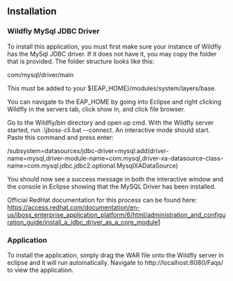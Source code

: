 ## Installation
### Wildfly MySql JDBC Driver
  To install this application, you must first make sure your
  instance of Wildfly has the MySql JDBC driver. If it does
  not have it, you may copy the folder that is provided.
  The folder structure looks like this:
  
  com/mysql/driver/main
  
  This must be added to your ${EAP_HOME}/modules/system/layers/base.
  
  You can navigate to the EAP_HOME by going into Eclipse and right 
  clicking Wildfly in the servers tab, click show in, and click 
  file browser.
  
  Go to the Wildfly/bin directory and open up cmd. With the Wildfly
  server started, run .\jboss-cli.bat --connect.
  An interactive mode should start. Paste this command and press enter:
  
  /subsystem=datasources/jdbc-driver=mysql:add(driver-name=mysql,driver-module-name=com.mysql,driver-xa-datasource-class-name=com.mysql.jdbc.jdbc2.optional.MysqlXADataSource)

  You should now see a success message in both the interactive window 
  and the console in Eclipse showing that the MySQL Driver has been
  installed.

  Official RedHat documentation for this process can be found here:
  https://access.redhat.com/documentation/en-us/jboss_enterprise_application_platform/6/html/administration_and_configuration_guide/install_a_jdbc_driver_as_a_core_module1
### Application
  To install the application, simply drag the WAR file onto the Wildfly
  server in eclipse and it will run automatically. Navigate to
  http://localhost:8080/Faqs/ to view the application.
